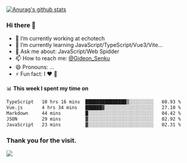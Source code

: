 [![Anurag's github stats](https://github-readme-stats.vercel.app/api?username=gideonsenku)](https://github.com/anuraghazra/github-readme-stats)
### Hi there 👋
- 🔭 I’m currently working at echotech
- 🌱 I’m currently learning JavaScript/TypeScript/Vue3/Vite...
- 💬 Ask me about: JavaScript/Web Spidder 
- 📫 How to reach me: [@Gideon_Senku](https://t.me/Gideon_Senku)
- 😄 Pronouns: ...
- ⚡ Fun fact: I ❤️ 🎵

📊 **This week I spent my time on**
<!--START_SECTION:waka-->

```txt
TypeScript   10 hrs 16 mins  ███████████████▒░░░░░░░░░   60.93 %
Vue.js       4 hrs 34 mins   ██████▓░░░░░░░░░░░░░░░░░░   27.10 %
Markdown     44 mins         █░░░░░░░░░░░░░░░░░░░░░░░░   04.42 %
JSON         29 mins         ▓░░░░░░░░░░░░░░░░░░░░░░░░   02.92 %
JavaScript   23 mins         ▓░░░░░░░░░░░░░░░░░░░░░░░░   02.31 %
```

<!--END_SECTION:waka-->


### Thank you for the visit.
![](http://profile-counter.glitch.me/gideonsenku/count.svg)
<!--
**GideonSenku/GideonSenku** is a ✨ _special_ ✨ repository because its `README.md` (this file) appears on your GitHub profile.

Here are some ideas to get you started:

- 🔭 I’m currently working on ...
- 🌱 I’m currently learning ...
- 👯 I’m looking to collaborate on ...
- 🤔 I’m looking for help with ...
- 💬 Ask me about ...
- 📫 How to reach me: ...
- 😄 Pronouns: ...
- ⚡ Fun fact: ...
-->
